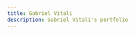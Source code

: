 ```yaml
---
title: Gabriel Vitali
description: Gabriel Vitali's portfolio
---
```



<!-- @layout-full-width -->
<PortfolioPage />